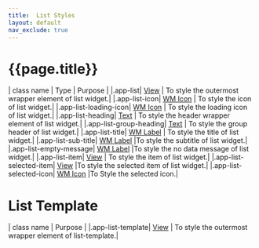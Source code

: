 ```yaml
---
title:  List Styles
layout: default
nav_exclude: true
---
```

# {{page.title}}

| class name  | Type | Purpose |
|.app-list| [View](../view.style.html) | To style the outermost wrapper element of list widget.|
|.app-list-icon| [WM Icon](../basic/icon.style.html) | To style the icon of list widget.|
|.app-list-loading-icon| [WM Icon](../basic/icon.style.html) | To style the loading icon of list widget.|
|.app-list-heading| [Text](../text.style.html) | To style the header wrapper element of list widget.|
|.app-list-group-heading| [Text](../text.style.html) | To style the group header of list widget.|
|.app-list-title| [WM Label](../basic/label.style.html) | To style the title of list widget.|
|.app-list-sub-title| [WM Label](../basic/label.style.html) |To style the subtitle of list widget.|
|.app-list-empty-message| [WM Label](../basic/label.style.html) |To style the no data message of list widget.|
|.app-list-item| [View](../view.style.html) | To style the item of list widget.|
|.app-list-selected-item| [View](../view.style.html) |To style the selected item of list widget.|
|.app-list-selected-icon| [WM Icon](../basic/icon.style.html) |To Style the selected icon.|


# List Template

| class name  | Purpose |
|.app-list-template| [View](../view.style.html) | To style the outermost wrapper element of list-template.|